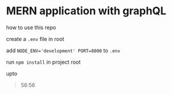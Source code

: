 # MERN application with graphQL

how to use this repo

create a ```.env``` file in root

add ``` NODE_ENV='development' PORT=8000 ``` to ```.env```

run  ```npm install``` in project root

upto 

 > 56:56